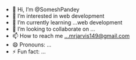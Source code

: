 - 👋 Hi, I’m @SomeshPandey
- 👀 I’m interested in web development
- 🌱 I’m currently learning ...web development 
- 💞️ I’m looking to collaborate on ...
- 📫 How to reach me ...mrjarvis149@gmail.com
- 😄 Pronouns: ...
- ⚡ Fun fact: ...

<!---
SomesPandey25/SomesPandey25 is a ✨ special ✨ repository because its `README.md` (this file) appears on your GitHub profile.
You can click the Preview link to take a look at your changes.
--->
